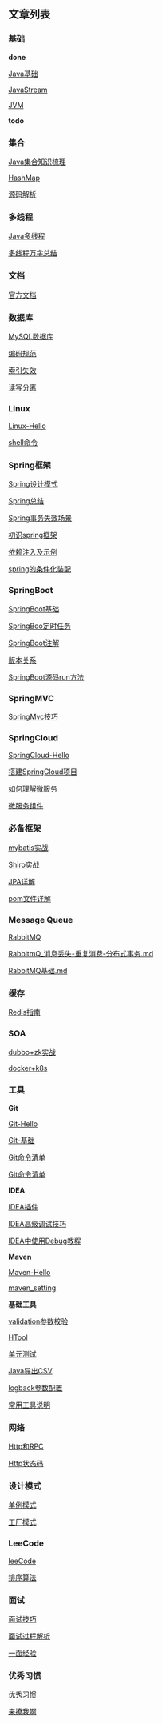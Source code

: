 ## 文章列表

### **基础**  

**done**

[Java基础](Java/Java基础.md)

[JavaStream](Java/Java8/JavaStream流还可以这样玩.md)

[JVM](Java/JVM.md)

**todo**



### 集合

[Java集合知识梳理](Java/数据结构/Java集合知识梳理.md)

[HashMap](Java/数据结构/HashMap.md)

[源码解析](Java/数据结构/源码解析.md)

### 多线程

[Java多线程](./Java/多线程-Hello.md)

[多线程万字总结](./Java/多线程万字总结.md)

### 文档

[官方文档](./Java/官方文档.md)

### 数据库 

[MySQL数据库](database/MySQL/MySQL-Hello.md)

[编码规范](database/MySQL/MySQL编码规范.md)

[索引失效](database/使用索引时有些不生效的情况.md)

[读写分离](database/分库分表.md)

### Linux

[Linux-Hello](database/Linux-Hello.md)

[shell命令](database/shell命令.md)

### Spring框架

[Spring设计模式](spring/Spring-Design-Patterns.md)

[Spring总结](spring/Spring总结.md)

[Spring事务失效场景](spring/Spring事务失效场景.md)

[初识spring框架](spring/(1)初识Spring框架.md)

[依赖注入及示例](spring/(2)一文搞懂spring依赖注入DI.md)

[spring的条件化装配](spring/(3)你了解spring的高级装配吗_条件化装配bean.md)

### SpringBoot

[SpringBoot基础](springboot/SpringBoot-Hello.md)

[SpringBoo定时任务](springboot/Spingboot定时任务-Hello.md)

[SpringBoot注解](springboot/SpringBoot注解-Hello.md)

[版本关系](springboot/Springboot_jdk_Maven版本.md)

[SpringBoot源码run方法](springboot/SpringBoot源码run方法.md)

### SpringMVC

[SpringMvc技巧](springmvc/SpringMvc技巧.md)

### SpringCloud

[SpringCloud-Hello](springcloud/SpringCloud-Hello.md)

[搭建SpringCloud项目](springcloud/搭建SpringCloud项目.md)

[如何理解微服务](springcloud/如何理解微服务.md)

[微服务组件](springcloud/8.微服务组件总结.md)

### 必备框架

[mybatis实战](framework/Mybatis实战.md)

[Shiro实战](framework/Shiro实战.md)

[JPA详解](framework/JPA详解.md)

[pom文件详解](framework/pom文件详解.md)

### Message Queue

[RabbitMQ](message_queue/RabbitMQ-Hello.md)

[RabbitmQ_消息丢失-重复消费-分布式事务.md](message_queue/RabbitmQ_消息丢失-重复消费-分布式事务.md)

[RabbitMQ基础.md](message_queue/RabbitMQ基础.md)

### 缓存

[Redis指南](Redis/Redis-Hello.md)

### SOA 

[dubbo+zk实战](SOA/dubbo+zk实战.md)

[docker+k8s](SOA/docker基础命令_k8s基础命令.md)

### 工具

**Git** 

[Git-Hello](tool/base_tool/Git/Git-Hello.md)

[Git-基础](tool/base_tool/Git/Git-基础.md)

[Git命令清单](tool/base_tool/Git/Git常用命令清单.md)

[Git命令清单](tool/base_tool/Git/Git常用命令清单.md)

**IDEA**

[IDEA插件](tool/base_tool/IDEA/IDEA插件.md)

[IDEA高级调试技巧](tool/base_tool/IDEA/IDEA高级调试技巧.md)

[IDEA中使用Debug教程](tool/base_tool/IDEA/IDEA中使用Debug教程.md)

**Maven**

[Maven-Hello](tool/base_tool/Maven/Maven-Hello.md)

[maven_setting](tool/base_tool/Maven/maven_setting.xml中文配置详解.md)

**基础工具**

[validation参数校验](demo/tool/validation参数校验.md)

[HTool](demo/tool/HTool.md)

[单元测试](demo/tool/单元测试.md)

[Java导出CSV](demo/tool/Java导出CSV.md)

[logback参数配置](demo/tool/logback参数配置.md)

[常用工具说明](demo/temp/常用工具说明.md)

### 网络

[Http和RPC](network/Http和RPC.md)

[Http状态码](network/Http状态码.md)

### 设计模式

[单例模式](desgin-pattern/Java面试必备：手写单例模式.md)

[工厂模式](desgin-pattern/工厂模式超详解（代码示例）.md)

### LeeCode

[leeCode](leeCode/LeeCode.md)

[排序算法](leeCode/八大排序算法.md)

### 面试

[面试技巧](面试/面试技巧.md)

[面试过程解析](面试/面试过程全解析.md)

[一面经验](面试/2022/一面经验.md)

### 优秀习惯

[优秀习惯](good_programmer/good_programmer_start.md)

[来撩我啊](callme.md)

